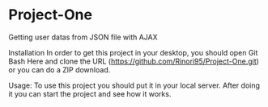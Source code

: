 # Project-One
Getting user datas from JSON file with AJAX

Installation
  In order to get this project in your desktop, you should open Git Bash Here and clone the URL (https://github.com/Rinori95/Project-One.git) or you can do a ZIP download.
  
  
  Usage: To use this project you should put it in your local server. After doing it you can start the project and see how it works.

